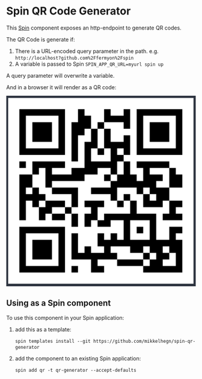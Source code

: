 # Spin QR Code Generator

This [Spin](https://github.com/fermyon/spin) component exposes an http-endpoint to generate QR codes.

The QR Code is generate if:
1. There is a URL-encoded query parameter in the path. e.g. `http://localhost?github.com%2Ffermyon%2Fspin`
2. A variable is passed to Spin `SPIN_APP_QR_URL=myurl spin up`

A query parameter will overwrite a variable.

And in a browser it will render as a QR code:

![QR code for github.com/fermyon/spin](qr.png)

## Using as a Spin component

To use this component in your Spin application:

1. add this as a template:

   ```
   spin templates install --git https://github.com/mikkelhegn/spin-qr-generator
   ```

1. add the component to an existing Spin application:

   ```
   spin add qr -t qr-generator --accept-defaults
   ```

